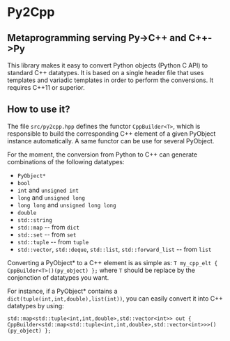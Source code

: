 # Py2Cpp

## Metaprogramming serving Py->C++ and C++->Py

This library makes it easy to convert Python objects (Python C API) to standard C++ datatypes. It is based on a single header file that uses templates and variadic templates in order to perform the conversions. It requires C++11 or superior.

## How to use it?

The file ```src/py2cpp.hpp``` defines the functor ```CppBuilder<T>```, which is responsible to build the corresponding C++ element of a given PyObject instance automatically. A same functor can be use for several PyObject.

For the moment, the conversion from Python to C++ can generate combinations of the following datatypes:
- ```PyObject*```
- ```bool```
- ```int``` and ```unsigned int```
- ```long``` and ```unsigned long```
- ```long long``` and ```unsigned long long```
- ```double```
- ```std::string```
- ```std::map``` -- from ```dict```
- ```std::set``` -- from ```set```
- ```std::tuple``` -- from ```tuple```
- ```std::vector```, ```std::deque```, ```std::list```, ```std::forward_list``` -- from ```list```

Converting a PyObject* to a C++ element is as simple as: ```T my_cpp_elt { CppBuilder<T>()(py_object) };``` where ```T``` should be replace by the conjonction of datatypes you want.

For instance, if a PyObject* contains a ```dict(tuple(int,int,double),list(int))```, you can easily convert it into C++ datatypes by using:

```
std::map<std::tuple<int,int,double>,std::vector<int>> out { CppBuilder<std::map<std::tuple<int,int,double>,std::vector<int>>>()(py_object) };
```
